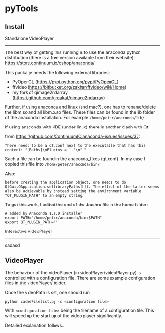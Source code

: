 pyTools
=======

Install
-------

Standalone VideoPlayer
- - - - - -

The best way of getting this running is to use the anaconda python distribution (there is a free version available from their website):
https://store.continuum.io/cshop/anaconda/


This package needs the following external libraries:

* PyOpenGL (https://pypi.python.org/pypi/PyOpenGL)
* ffvideo (https://bitbucket.org/zakhar/ffvideo/wiki/Home)
* my fork of qimage2ndarray (https://github.com/groakat/qimage2ndarray)


Further, if using anaconda and linux (and mac?), one has to rename/delete the libm.so and all libm.x.so files. These files can be found in the lib folder of the anaconda installation. For example `/home/peter/anaconda/lib/`.
  
If using anaconda with KDE (under linux) there is another clash with Qt:

from https://github.com/ContinuumIO/anaconda-issues/issues/32:

    "here needs to be a qt.conf next to the executable that has this content: "[Paths]\nPlugins = '.'\n" "
  
Such a file can be found in the anaconda_fixes (qt.conf). In my case I copied this file into `/home/peter/anaconda/bin/`

Also:

    before creating the application object, one needs to do QtGui.QApplication.setLibraryPaths([]). The effect of the latter seems also be achievable by instead setting the environment variable "QT_PLUGIN_PATH" to an empty string.
  
To get this work, I edited the end of the .bashrc file in the home folder:

    # added by Anaconda 1.8.0 installer
    export PATH="/home/peter/anaconda/bin:$PATH"
    export QT_PLUGIN_PATH=""
    

Interactive VideoPlayer
- - - - - - - - - - - - 
sadasd
  

VideoPlayer
-----------

The behaviour of the videoPlayer (in videoPlayer/videoPlayer.py) is controlled with a configuration file. There are some example configuration files in the videoPlayer/ folder. 

Once the videoPath is set, one should run

    python cacheFilelist.py -c <configuration file>
  
With `<configuration file>` being the filename of a configuration file. This will speed up the start up of the video player significantly.


Detailed explanation follows...

